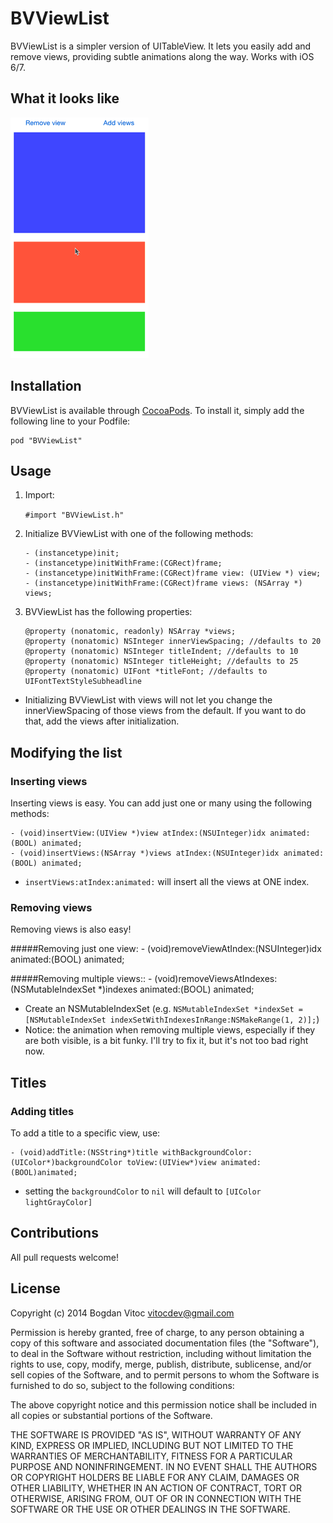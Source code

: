 # BVViewList

BVViewList is a simpler version of UITableView. It lets you easily add and remove views, providing subtle animations along the way. Works with iOS 6/7.

## What it looks like
![iOS7-demo](ios7.gif)

## Installation

BVViewList is available through [CocoaPods](http://cocoapods.org). To install
it, simply add the following line to your Podfile:

    pod "BVViewList"

## Usage
1. Import:

    `#import "BVViewList.h"`

2. Initialize BVViewList with one of the following methods:

	```
	- (instancetype)init;
	- (instancetype)initWithFrame:(CGRect)frame;
	- (instancetype)initWithFrame:(CGRect)frame view: (UIView *) view;
	- (instancetype)initWithFrame:(CGRect)frame views: (NSArray *) views;
	```
3. BVViewList has the following properties: 

	```
	@property (nonatomic, readonly) NSArray *views;
	@property (nonatomic) NSInteger innerViewSpacing; //defaults to 20
	@property (nonatomic) NSInteger titleIndent; //defaults to 10
	@property (nonatomic) NSInteger titleHeight; //defaults to 25
	@property (nonatomic) UIFont *titleFont; //defaults to UIFontTextStyleSubheadline
	```

- Initializing BVViewList with views will not let you change the innerViewSpacing of those views from the default. If you want to do that, add the views after initialization.

## Modifying the list
### Inserting views

Inserting views is easy. You can add just one or many using the following methods:
```
- (void)insertView:(UIView *)view atIndex:(NSUInteger)idx animated:(BOOL) animated;
- (void)insertViews:(NSArray *)views atIndex:(NSUInteger)idx animated:(BOOL) animated;
```
- `insertViews:atIndex:animated:` will insert all the views at ONE index.

### Removing views

Removing views is also easy!

#####Removing just one view:
	- (void)removeViewAtIndex:(NSUInteger)idx animated:(BOOL) animated;

#####Removing multiple views::
	- (void)removeViewsAtIndexes:(NSMutableIndexSet *)indexes animated:(BOOL) animated;
- Create an NSMutableIndexSet (e.g. `NSMutableIndexSet *indexSet = [NSMutableIndexSet indexSetWithIndexesInRange:NSMakeRange(1, 2)];`)
- Notice: the animation when removing multiple views, especially if they are both visible, is a bit funky. I'll try to fix it, but it's not too bad right now.

## Titles
### Adding titles

To add a title to a specific view, use:
```
- (void)addTitle:(NSString*)title withBackgroundColor:(UIColor*)backgroundColor toView:(UIView*)view animated:(BOOL)animated;
```
- setting the `backgroundColor` to `nil` will default to `[UIColor lightGrayColor]`

## Contributions
All pull requests welcome!

## License

Copyright (c) 2014 Bogdan Vitoc <vitocdev@gmail.com>

Permission is hereby granted, free of charge, to any person obtaining a copy
of this software and associated documentation files (the "Software"), to deal
in the Software without restriction, including without limitation the rights
to use, copy, modify, merge, publish, distribute, sublicense, and/or sell
copies of the Software, and to permit persons to whom the Software is
furnished to do so, subject to the following conditions:

The above copyright notice and this permission notice shall be included in
all copies or substantial portions of the Software.

THE SOFTWARE IS PROVIDED "AS IS", WITHOUT WARRANTY OF ANY KIND, EXPRESS OR
IMPLIED, INCLUDING BUT NOT LIMITED TO THE WARRANTIES OF MERCHANTABILITY,
FITNESS FOR A PARTICULAR PURPOSE AND NONINFRINGEMENT. IN NO EVENT SHALL THE
AUTHORS OR COPYRIGHT HOLDERS BE LIABLE FOR ANY CLAIM, DAMAGES OR OTHER
LIABILITY, WHETHER IN AN ACTION OF CONTRACT, TORT OR OTHERWISE, ARISING FROM,
OUT OF OR IN CONNECTION WITH THE SOFTWARE OR THE USE OR OTHER DEALINGS IN
THE SOFTWARE.

